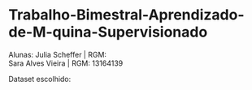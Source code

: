 # Trabalho-Bimestral-Aprendizado-de-M-quina-Supervisionado
Alunas: Julia Scheffer | RGM:   <br />
        Sara Alves Vieira | RGM: 13164139
        
Dataset escolhido: 
